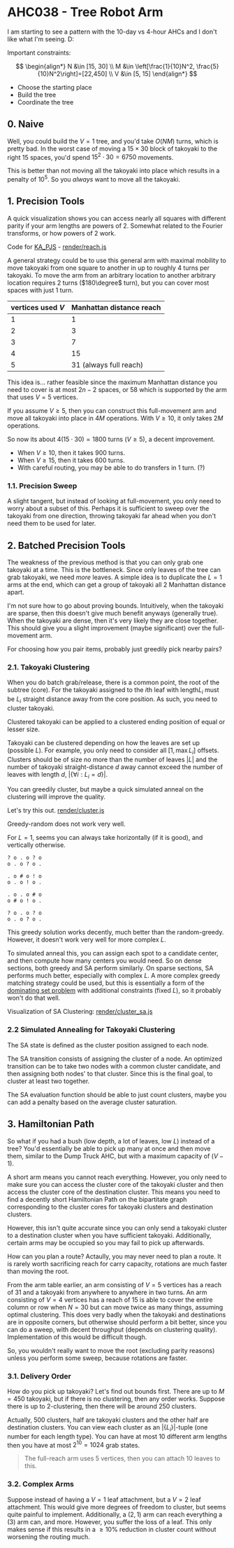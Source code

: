 # AHC038 - Tree Robot Arm

I am starting to see a pattern with the 10-day vs 4-hour AHCs and I don't
like what I'm seeing. D:

Important constraints:

$$
\begin{align*}
N &\in [15, 30]
\\ M &\in \left[\frac{1}{10}N^2, \frac{5}{10}N^2\right]=[22,450]
\\ V &\in [5, 15]
\end{align*}
$$

- Choose the starting place
- Build the tree
- Coordinate the tree

## $\text{0. Naive}$

Well, you could build the $V=1$ tree, and you'd take $O(NM)$ turns, which
is pretty bad. In the worst case of moving a $15\times30$ block of takoyaki
to the right $15$ spaces, you'd spend $15^2\cdot30=6750$ movements.

This is better than not moving all the takoyaki into place which results in
a penalty of $10^5$. So you _always_ want to move all the takoyaki.

## $\text{1. Precision Tools}$

A quick visualization shows you can access nearly all squares with different
parity if your arm lengths are powers of 2. Somewhat related to the Fourier
transforms, or how powers of 2 work.

Code for [KA_PJS](https://www.khanacademy.org/computer-programming/new/pjs) -
[render/reach.js](./render/range.js)

A general strategy could be to use this general arm with maximal mobility
to move takoyaki from one square to another in up to roughly $4$ turns per
takoyaki. To move the arm from an arbitrary location to another arbitrary
location requires $2$ turns ($180\degree$ turn), but you can cover most spaces
with just $1$ turn.

| vertices used $V$ | Manhattan distance reach |
| ----------------- | ------------------------ |
| 1                 | 1                        |
| 2                 | 3                        |
| 3                 | 7                        |
| 4                 | 15                       |
| 5                 | 31 (always full reach)   |

This idea is... rather feasible since the maximum Manhattan distance you need
to cover is at most $2n-2$ spaces, or $58$ which is supported by the arm that
uses $V=5$ vertices.

If you assume $V\ge 5$, then you can construct this full-movement arm and move
all takoyaki into place in $4M$ operations. With $V\ge 10$, it only takes $2M$
operations.

So now its about $4(15\cdot30)=1800$ turns ($V\ge 5$), a decent improvement.

- When $V\ge 10$, then it takes $900$ turns.
- When $V\ge 15$, then it takes $600$ turns.
- With careful routing, you may be able to do transfers in $1$ turn. (?)

### $\text{1.1. Precision Sweep}$

A slight tangent, but instead of looking at full-movement, you only need to
worry about a subset of this. Perhaps it is sufficient to sweep over the
takoyaki from one direction, throwing takoyaki far ahead when you don't need
them to be used for later.

## $\text{2. Batched Precision Tools}$

The weakness of the previous method is that you can only grab one takoyaki at
a time. This is the bottleneck. Since only leaves of the tree can grab
takoyaki, we need _more_ leaves. A simple idea is to duplicate the $L=1$ arms
at the end, which can get a group of takoyaki all 2 Manhattan distance apart.

I'm not sure how to go about proving bounds. Intuitively, when the takoyaki
are sparse, then this doesn't give much benefit anyways (generally true).
When the takoyaki are dense, then it's very likely they are close together.
This should give you a slight improvement (maybe significant) over the
full-movement arm.

For choosing how you pair items, probably just greedily pick nearby pairs?

### $\text{2.1. Takoyaki Clustering}$

When you do batch grab/release, there is a common point, the root of the
subtree (core). For the takoyaki assigned to the $i$th leaf with length$L_i$
must be $L_i$ straight distance away from the core position.
As such, you need to cluster takoyaki.

Clustered takoyaki can be applied to a clustered ending position of equal or
lesser size.

Takoyaki can be clustered depending on how the leaves are set up (possible $L$).
For example, you only need to consider all $[1,\max L_i]$ offsets.
Clusters should be of size no more than the number of leaves $|L|$ and the
number of takoyaki straight-distance $d$ away cannot exceed the number of
leaves with length $d$, $|\{\forall i:L_i=d\}|$.

You can greedily cluster, but maybe a quick simulated anneal on the clustering
will improve the quality.

Let's try this out. [render/cluster.js](./render/cluster.js)

Greedy-random does not work very well.

For $L=1$, seems you can always take horizontally (if it is good), and
vertically otherwise.

```
? o . o ? o
o . o ? o .

. o # o ! o
o . o ! o .

. o . o # o
o # o ! o .

? o . o ? o
o . o ? o .
```

This greedy solution works decently, much better than the random-greedy.
However, it doesn't work very well for more complex $L$.

To simulated anneal this, you can assign each spot to a candidate center, and
then compute how many centers you would need. So on dense sections, both
greedy and SA perform similarly. On sparse sections, SA performs much better,
especially with complex $L$. A more complex greedy matching strategy could be
used, but this is essentially a form of the
[dominating set problem](https://en.wikipedia.org/wiki/Dominating_set) with
additional constraints (fixed $L$), so it probably won't do that well.

Visualization of SA Clustering: [render/cluster_sa.js](./render/cluster_sa.js)

### $\text{2.2 Simulated Annealing for Takoyaki Clustering}$

The SA state is defined as the cluster position assigned to each node.

The SA transition consists of assigning the cluster of a node.
An optimized transition can be to take two nodes with a common cluster candidate, and then assigning both nodes' to that cluster. Since this is the
final goal, to cluster at least two together.

The SA evaluation function should be able to just count clusters, maybe you
can add a penalty based on the average cluster saturation.

## $\text{3. Hamiltonian Path}$

So what if you had a bush (low depth, a lot of leaves, low $L$) instead of a
tree? You'd essentially be able to pick up many at once and then move them,
similar to the Dump Truck AHC, but with a maximum capacity of $(V-1)$.

A short arm means you cannot reach everything. However, you only need to make
sure you can access the cluster core of the takoyaki cluster and then access
the cluster core of the destination cluster. This means you need to find a
decently short Hamiltonian Path on the bipartitate graph corresponding to
the cluster cores for takoyaki clusters and destination clusters.

However, this isn't quite accurate since you can only send a takoyaki cluster
to a destination cluster when you have sufficient takoyaki. Additionally,
certain arms may be occupied so you may fail to pick up afterwards.

How can you plan a route? Actaully, you may never need to plan a route. It is
rarely worth sacrificing reach for carry capacity, rotations are much faster
than moving the root.

From the arm table earlier, an arm consisting of $V=5$ vertices has a reach of
31 and a takoyaki from anywhere to anywhere in two turns. An arm consisting of
$V=4$ vertices has a reach of 15 is able to cover the entire column or row when
$N=30$ but can move twice as many things, assuming optimal clustering. This
does very badly when the takoyaki and destinations are in opposite corners, but
otherwise should perform a bit better, since you can do a sweep, with decent
throughput (depends on clustering quality). Implementation of this would be
difficult though.

So, you wouldn't really want to move the root (excluding parity reasons) unless
you perform some sweep, because rotations are faster.

### $\text{3.1. Delivery Order}$

How do you pick up takoyaki? Let's find out bounds first. There are up to
$M = 450$ takoyaki, but if there is no clustering, then any order works.
Suppose there is up to 2-clustering, then there will be around $250$ clusters.

Actually, $500$ clusters, half are takoyaki clusters and the other half are
destination clusters. You can view each cluster as an $|\{L_i\}|$-tuple
(one number for each length type). You can have at most $10$ different arm
lengths then you have at most $2^{10}=1024$ grab states.

> The full-reach arm uses $5$ vertices, then you can attach $10$ leaves to this.

### $\text{3.2. Complex Arms}$

Suppose instead of having a $V=1$ leaf attachment, but a $V=2$ leaf attachment.
This would give more degrees of freedom to cluster, but seems quite painful to
implement. Additionally, a $(2,1)$ arm can reach everything a $(3)$ arm can,
and more.
However, you suffer the loss of a leaf. This only makes sense if this results
in a $\ge 10\%$ reduction in cluster count without worsening the routing much.
